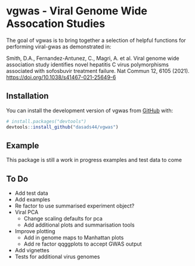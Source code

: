 
<!-- README.md is generated from README.Rmd. Please edit that file -->

# vgwas - Viral Genome Wide Assocation Studies

<!-- badges: start -->
<!-- badges: end -->

The goal of vgwas is to bring together a selection of helpful functions
for performing viral-gwas as demonstrated in:

Smith, D.A., Fernandez-Antunez, C., Magri, A. et al. Viral genome wide
association study identifies novel hepatitis C virus polymorphisms
associated with sofosbuvir treatment failure. Nat Commun 12, 6105
(2021). <https://doi.org/10.1038/s41467-021-25649-6>

## Installation

You can install the development version of vgwas from
[GitHub](https://github.com/) with:

``` r
# install.packages("devtools")
devtools::install_github("dasads44/vgwas")
```

## Example

This package is still a work in progress examples and test data to come

## To Do

- Add test data
- Add examples
- Re factor to use summarised experiment object?
- Viral PCA
  - Change scaling defaults for pca
  - Add additional plots and summarisation tools
- Improve plotting
  - Add in genome maps to Manhattan plots
  - Add re factor qqggplots to accept GWAS output
- Add vignettes
- Tests for additional virus genomes
